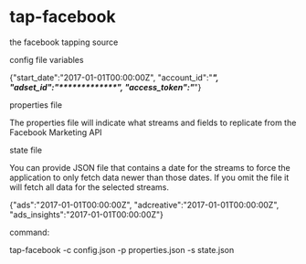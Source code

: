 # tap-facebook
the facebook tapping source


config file variables

{"start_date":"2017-01-01T00:00:00Z",
"account_id":"*****************",
"adset_id":"*************",
"access_token":"*****************"}

properties file 

 The properties file will indicate what streams and fields to replicate from the Facebook Marketing API


state file 

 You can provide JSON file that contains a date for the streams to force the application to only fetch data newer than those dates. If you  omit the file it will fetch all data for the selected streams.

{"ads":"2017-01-01T00:00:00Z",
 "adcreative":"2017-01-01T00:00:00Z",
 "ads_insights":"2017-01-01T00:00:00Z"}


command:

tap-facebook -c config.json -p properties.json -s state.json
